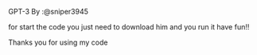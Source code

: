 GPT-3 By :@sniper3945

for start the code you just need to download him and you run it have fun!!

Thanks you for using my code
